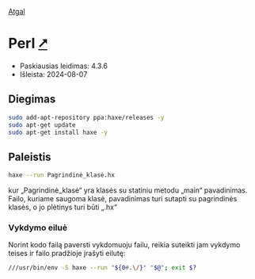 [Atgal](./readme.md)

# Perl [&#x2B67;](https://haxe.org/)

* Paskiausias leidimas: 4.3.6
* Išleista: 2024-08-07

## Diegimas

```bash
sudo add-apt-repository ppa:haxe/releases -y
sudo apt-get update
sudo apt-get install haxe -y
```

## Paleistis

```bash
haxe --run Pagrindinė_klasė.hx
```

kur „Pagrindinė_klasė“ yra klasės su statiniu metodu „main“ pavadinimas. Failo, kuriame saugoma klasė, pavadinimas turi sutapti su pagrindinės klasės, o jo plėtinys turi būti „.hx“

### Vykdymo eiluė

Norint kodo failą paversti vykdomuoju failu, reikia suteikti jam vykdymo teises ir failo pradžioje įrašyti eilutę:

```bash
///usr/bin/env -S haxe --run "${0#.\/}" "$@"; exit $?
```
